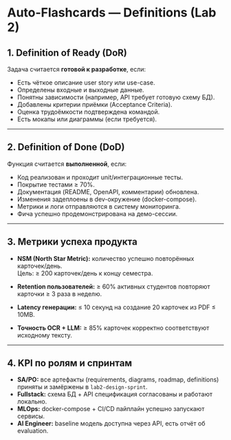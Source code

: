 # Auto-Flashcards — Definitions (Lab 2)

## 1. Definition of Ready (DoR)

Задача считается **готовой к разработке**, если:

- Есть чёткое описание user story или use-case.
- Определены входные и выходные данные.
- Понятны зависимости (например, API требует готовую схему БД).
- Добавлены критерии приёмки (Acceptance Criteria).
- Оценка трудоёмкости подтверждена командой.
- Есть мокапы или диаграммы (если требуется).

---

## 2. Definition of Done (DoD)

Функция считается **выполненной**, если:

- Код реализован и проходит unit/интеграционные тесты.
- Покрытие тестами ≥ 70%.
- Документация (README, OpenAPI, комментарии) обновлена.
- Изменения задеплоены в dev-окружение (docker-compose).
- Метрики и логи отправляются в систему мониторинга.
- Фича успешно продемонстрирована на демо-сессии.

---

## 3. Метрики успеха продукта

- **NSM (North Star Metric):** количество успешно повторённых карточек/день.  
  Цель: ≥ 200 карточек/день к концу семестра.

- **Retention пользователей:** ≥ 60% активных студентов повторяют карточки ≥ 3 раза в неделю.

- **Latency генерации:** ≤ 10 секунд на создание 20 карточек из PDF ≤ 10MB.

- **Точность OCR + LLM:** ≥ 85% карточек корректно соответствуют исходному тексту.

---

## 4. KPI по ролям и спринтам

- **SA/PO:** все артефакты (requirements, diagrams, roadmap, definitions) приняты и замёржены в `lab2-design-sprint`.
- **Fullstack:** схема БД + API спецификация согласованы и работают локально.
- **MLOps:** docker-compose + CI/CD пайплайн успешно запускают сервисы.
- **AI Engineer:** baseline модель доступна через API, есть отчёт об evaluation.
